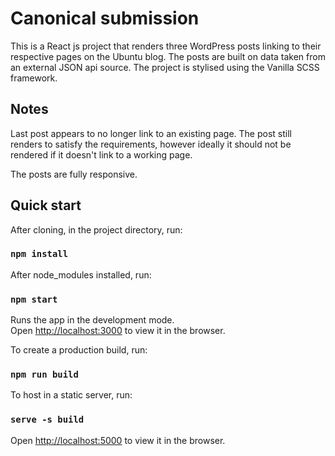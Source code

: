 # Canonical submission

This is a React js project that renders three WordPress posts linking to their respective pages on the Ubuntu blog. The posts are built on data taken from an external JSON api source.
The project is stylised using the Vanilla SCSS framework.

## Notes

Last post appears to no longer link to an existing page. The post still renders to satisfy the requirements, however ideally it should not be rendered if it doesn't link to a working page.

The posts are fully responsive.

## Quick start

After cloning, in the project directory, run:

### `npm install`

After node_modules installed, run:

### `npm start`

Runs the app in the development mode.<br />
Open [http://localhost:3000](http://localhost:3000) to view it in the browser.

To create a production build, run:

### `npm run build`

To host in a static server, run:

### `serve -s build`

Open [http://localhost:5000](http://localhost:5000) to view it in the browser.
